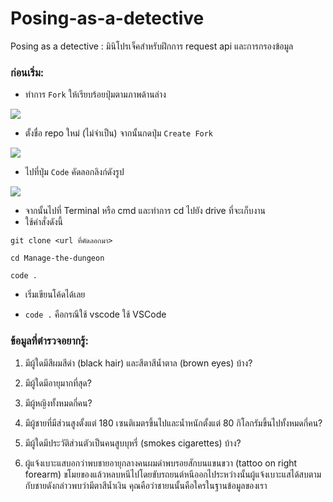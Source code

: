 # Posing-as-a-detective
Posing as a detective : มินิโปรเจ็คสำหรับฝึกการ request api และการกรองข้อมูล

### ก่อนเริ่ม:
- ทำการ `Fork` ให้เรียบร้อยปุ่มตามภาพด้านล่าง

<img src="https://cdn.discordapp.com/attachments/372372440334073859/1156568624388116654/image.png?ex=651571f8&is=65142078&hm=6955890a844d52e0d3b7527d9073f0811c6bc1d5231f4120809516d7f2b2436f&">

- ตั้งชื่อ repo ใหม่ (ไม่จำเป็น) จากนั้นกดปุ่ม `Create Fork`

<img align="center" src="https://cdn.discordapp.com/attachments/372372440334073859/1156569568760823858/image.png?ex=651572d9&is=65142159&hm=33d89652d11f893a1a48743efa9ac68a0a4f5330bb9c3f01a9d2e4245b3c4139&">

- ไปที่ปุ่ม `Code` คัดลอกลิงก์ดังรูป

<img align="center" src="https://cdn.discordapp.com/attachments/372372440334073859/1156570821775601796/305y5IV.png?ex=65157403&is=65142283&hm=3bb6a5c0537813df810ce84d3a25616e964d3e0d7581b5cc4bbaf4fe6f8aa2f1&">

- จากนั้นไปที่ Terminal หรือ cmd และทำการ cd ไปยัง drive ที่จะเก็บงาน
- ใช้คำสั่งดังนี้
```
git clone <url ที่คัดลอกมา>
```
```
cd Manage-the-dungeon
```
```
code .
```
- เริ่มเขียนโค้ดได้เลย
  
* `code .` คือกรณีใช้ vscode ใช้ VSCode

### ข้อมูลที่ตำรวจอยากรู้:

1. มีผู้ใดมีสีผมสีดำ (black hair) และสีตาสีน้ำตาล (brown eyes) บ้าง?

2. มีผู้ใดมีอายุมากที่สุด?

3. มีผู้หญิงทั้งหมดกี่คน?

4. มีผู้ชายที่มีส่วนสูงตั้งแต่ 180 เซนติเมตรขึ้นไปและน้ำหนักตั้งแต่ 80 กิโลกรัมขึ้นไปทั้งหมดกี่คน?

5. มีผู้ใดมีประวัติส่วนตัวเป็นคนสูบบุหรี่ (smokes cigarettes) บ้าง?

6. ผู้แจ้งเบาะแสบอกว่าพบชายอายุกลางคนผมดำพบรอยสักบนแขนขวา (tattoo on right forearm) ขโมยของแล้วหลบหนีไปโดยขับรถยนต์หนีออกไประหว่างนั้นผู้แจ้งเบาะแสได้สบตามกับชายดังกล่าวพบว่ามีตาสีน้ำเงิน คุณคือว่าชายนนั้นคือใครในฐานข้อมูลของเรา
